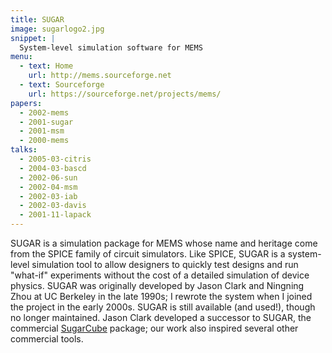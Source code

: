 ```yaml
---
title: SUGAR
image: sugarlogo2.jpg
snippet: |
  System-level simulation software for MEMS
menu:
  - text: Home
    url: http://mems.sourceforge.net
  - text: Sourceforge
    url: https://sourceforge.net/projects/mems/
papers:
  - 2002-mems
  - 2001-sugar
  - 2001-msm
  - 2000-mems
talks:
  - 2005-03-citris
  - 2004-03-bascd
  - 2002-06-sun
  - 2002-04-msm
  - 2002-03-iab
  - 2002-03-davis
  - 2001-11-lapack
---
```


SUGAR is a simulation package for MEMS whose name and heritage come from
the SPICE family of circuit simulators.  Like SPICE, SUGAR is a
system-level simulation tool to allow designers to quickly test designs
and run "what-if" experiments without the cost of a detailed simulation
of device physics. SUGAR was originally developed by Jason Clark and
Ningning Zhou at UC Berkeley in the late 1990s; I rewrote the system
when I joined the project in the early 2000s.  SUGAR is still available
(and used!), though no longer maintained.  Jason Clark developed a
successor to SUGAR, the commercial [SugarCube] package; our work also
inspired several other commercial tools.

[SugarCube]: http://www.sugarcube-cad.com/
